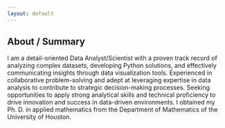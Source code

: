 ```yaml
---
layout: default
---
```


## About / Summary 

I am a detail-oriented Data Analyst/Scientist with a proven track record of analyzing complex datasets, developing Python solutions, and effectively communicating insights through data visualization tools. Experienced in collaborative problem-solving and adept at leveraging expertise in data analysis to contribute to strategic decision-making processes. Seeking opportunities to apply strong analytical skills and technical proficiency to drive innovation and success in data-driven environments. I obtained my Ph. D. in applied mathematics from the Department of Mathematics of the University of Houston. 

 
<!-- 
* * * 
### Contact Information
- Primary Email: german.villalobos0@gmail.com
- Secondary Email: german.villalobos.cye@gmail.com
- Linkedin: [https://www.linkedin.com/in/german-villalobos/](https://www.linkedin.com/in/german-villalobos)
-->

